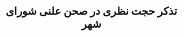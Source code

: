 --- 
case: 4rah 
title: تذکر حجت نظری در صحن علنی شورای شهر 
startDate: "1397,09,13" 
endDate: "1397,09,13" 
tag: شهرداری 
media:  
mediaCredit:  
mediaCreditUrl:  
mediaCaption:  
mediaCaptionUrl:  
text: "تذکر حجت نظری در صحن علنی شورای شهر: لازم بود درباره اتفاقی که دیروز در چهارراه ولیعصر رخ داد( اعتراض معلولان) تذکر دهم . این موضوع با همراهی پلیس راهور  باید حل ‌شود. مسیر مردم مسیر درستی‌ست و مدیران باید از همان راه بروند. امیدوارم شهردار پیگیری‌های لازم انجام شود"
---